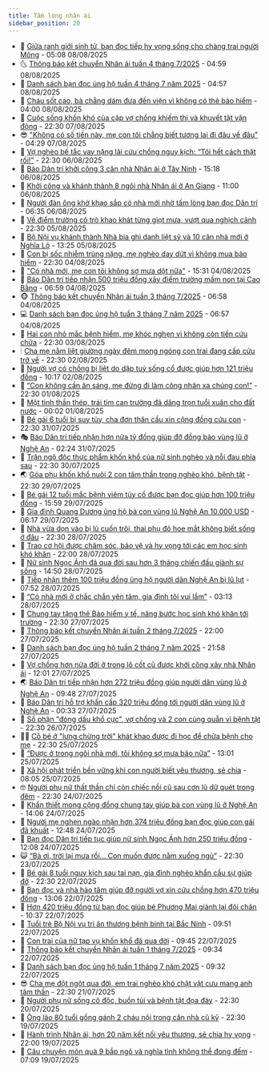 ```yaml
---
title: Tấm lòng nhân ái
sidebar_position: 20
---
```


<!-- dantri-tam-long-nhan-ai:START -->
- 🌝 [Giữa ranh giới sinh tử, bạn đọc tiếp hy vọng sống cho chàng trai người Mông](https://dantri.com.vn/tam-long-nhan-ai/giua-ranh-gioi-sinh-tu-ban-doc-tiep-hy-vong-song-cho-chang-trai-nguoi-mong-20250808111852132.htm) - 05:08 08/08/2025
- 🌜 [Thông báo kết chuyển Nhân ái tuần 4 tháng 7/2025](https://dantri.com.vn/tam-long-nhan-ai/thong-bao-ket-chuyen-nhan-ai-tuan-4-thang-72025-20250808114848832.htm) - 04:59 08/08/2025
- 👀 [Danh sách bạn đọc ủng hộ tuần 4 tháng 7 năm 2025](https://dantri.com.vn/tam-long-nhan-ai/danh-sach-ban-doc-ung-ho-tuan-4-thang-7-nam-2025-20250808114411899.htm) - 04:57 08/08/2025
- 🚀 [Cháu sốt cao, bà chẳng dám đưa đến viện vì không có thẻ bảo hiểm](https://dantri.com.vn/tam-long-nhan-ai/chau-sot-cao-ba-chang-dam-dua-den-vien-vi-khong-co-the-bao-hiem-20250727155156650.htm) - 04:00 08/08/2025
- 🦅 [Cuộc sống khốn khó của cặp vợ chồng khiếm thị và khuyết tật vận động](https://dantri.com.vn/tam-long-nhan-ai/cuoc-song-khon-kho-cua-cap-vo-chong-khiem-thi-va-khuyet-tat-van-dong-20250804113901260.htm) - 22:30 07/08/2025
- 😎 [&quot;Không có số tiền này, mẹ con tôi chẳng biết tương lai đi đâu về đâu&quot;](https://dantri.com.vn/tam-long-nhan-ai/khong-co-so-tien-nay-me-con-toi-chang-biet-tuong-lai-di-dau-ve-dau-20250806145104303.htm) - 04:29 07/08/2025
- 🎡 [Vợ nghèo bế tắc vay nặng lãi cứu chồng nguy kịch: “Tôi hết cách thật rồi!”](https://dantri.com.vn/tam-long-nhan-ai/vo-ngheo-be-tac-vay-nang-lai-cuu-chong-nguy-kich-toi-het-cach-that-roi-20250804123237264.htm) - 22:30 06/08/2025
- 🌮 [Báo Dân trí khởi công 3 căn nhà Nhân ái ở Tây Ninh](https://dantri.com.vn/tam-long-nhan-ai/bao-dan-tri-khoi-cong-3-can-nha-nhan-ai-o-tay-ninh-20250806181127737.htm) - 15:18 06/08/2025
- 💼 [Khởi công và khánh thành 8 ngôi nhà Nhân ái ở An Giang](https://dantri.com.vn/tam-long-nhan-ai/khoi-cong-va-khanh-thanh-8-ngoi-nha-nhan-ai-o-an-giang-20250806135501631.htm) - 11:00 06/08/2025
- 🎊 [Người đàn ông khờ khạo sắp có nhà mới nhờ tấm lòng bạn đọc Dân trí](https://dantri.com.vn/tam-long-nhan-ai/nguoi-dan-ong-kho-khao-sap-co-nha-moi-nho-tam-long-ban-doc-dan-tri-20250806123849441.htm) - 06:35 06/08/2025
- 📝 [Về điểm trường cô trò khao khát từng giọt mưa, vượt qua nghịch cảnh](https://dantri.com.vn/tam-long-nhan-ai/ve-diem-truong-co-tro-khao-khat-tung-giot-mua-vuot-qua-nghich-canh-20250804210201715.htm) - 22:30 05/08/2025
- 🤗 [Bộ Nội vụ khánh thành Nhà bia ghi danh liệt sỹ và 10 căn nhà mới ở Nghĩa Lộ](https://dantri.com.vn/tam-long-nhan-ai/bo-noi-vu-khanh-thanh-nha-bia-ghi-danh-liet-sy-va-10-can-nha-moi-o-nghia-lo-20250805160252075.htm) - 13:25 05/08/2025
- 🌈 [Con bị sốc nhiễm trùng nặng, mẹ nghèo day dứt vì không mua bảo hiểm](https://dantri.com.vn/tam-long-nhan-ai/con-bi-soc-nhiem-trung-nang-me-ngheo-day-dut-vi-khong-mua-bao-hiem-20250727170202213.htm) - 22:30 04/08/2025
- 🌝 [&quot;Có nhà mới, mẹ con tôi không sợ mưa dột nữa&quot;](https://dantri.com.vn/tam-long-nhan-ai/co-nha-moi-me-con-toi-khong-so-mua-dot-nua-20250804201533995.htm) - 15:31 04/08/2025
- 🦒 [Báo Dân trí tiếp nhận 500 triệu đồng xây điểm trường mầm non tại Cao Bằng](https://dantri.com.vn/tam-long-nhan-ai/bao-dan-tri-tiep-nhan-500-trieu-dong-xay-diem-truong-mam-non-tai-cao-bang-20250804131318545.htm) - 06:59 04/08/2025
- 🐵 [Thông báo kết chuyển Nhân ái tuần 3 tháng 7/2025](https://dantri.com.vn/tam-long-nhan-ai/thong-bao-ket-chuyen-nhan-ai-tuan-3-thang-72025-20250804132738560.htm) - 06:58 04/08/2025
- 💻 [Danh sách bạn đọc ủng hộ tuần 3 tháng 7 năm 2025](https://dantri.com.vn/tam-long-nhan-ai/danh-sach-ban-doc-ung-ho-tuan-3-thang-7-nam-2025-20250804132311784.htm) - 06:57 04/08/2025
- 🦆 [Hai con nhỏ mắc bệnh hiểm, mẹ khóc nghẹn vì không còn tiền cứu chữa](https://dantri.com.vn/tam-long-nhan-ai/hai-con-nho-mac-benh-hiem-me-khoc-nghen-vi-khong-con-tien-cuu-chua-20250721221328120.htm) - 22:30 03/08/2025
- 🕯 [Cha mẹ nằm liệt giường ngày đêm mong ngóng con trai đang cấp cứu trở về](https://dantri.com.vn/tam-long-nhan-ai/cha-me-nam-liet-giuong-ngay-dem-mong-ngong-con-trai-dang-cap-cuu-tro-ve-20250722131227034.htm) - 22:30 02/08/2025
- 🤩 [Người vợ có chồng bị liệt do dập tuỷ sống cổ được giúp hơn 121 triệu đồng](https://dantri.com.vn/tam-long-nhan-ai/nguoi-vo-co-chong-bi-liet-do-dap-tuy-song-co-duoc-giup-hon-121-trieu-dong-20250802133930398.htm) - 10:17 02/08/2025
- 🎡 [“Con không cần ăn sáng, mẹ đừng đi làm công nhân xa chúng con!”](https://dantri.com.vn/tam-long-nhan-ai/con-khong-can-an-sang-me-dung-di-lam-cong-nhan-xa-chung-con-20250619171615422.htm) - 22:30 01/08/2025
- 🤠 [Một tinh thần thép, trái tim can trường đã dâng trọn tuổi xuân cho đất nước](https://dantri.com.vn/tam-long-nhan-ai/mot-tinh-than-thep-trai-tim-can-truong-da-dang-tron-tuoi-xuan-cho-dat-nuoc-20250729123057227.htm) - 00:02 01/08/2025
- 🌋 [Bé gái 6 tuổi bị suy tủy, cha đơn thân cầu xin cộng đồng cứu con](https://dantri.com.vn/tam-long-nhan-ai/be-gai-6-tuoi-bi-suy-tuy-cha-don-than-cau-xin-cong-dong-cuu-con-20250601212446082.htm) - 22:30 31/07/2025
- 🎭 [Báo Dân trí tiếp nhận hơn nửa tỷ đồng giúp đỡ đồng bào vùng lũ ở Nghệ An](https://dantri.com.vn/tam-long-nhan-ai/bao-dan-tri-tiep-nhan-hon-nua-ty-dong-giup-do-dong-bao-vung-lu-o-nghe-an-20250731080603987.htm) - 02:24 31/07/2025
- 🤠 [Trận ngộ độc thực phẩm khốn khổ của nữ sinh nghèo và nỗi đau phía sau](https://dantri.com.vn/tam-long-nhan-ai/tran-ngo-doc-thuc-pham-khon-kho-cua-nu-sinh-ngheo-va-noi-dau-phia-sau-20250725153733587.htm) - 22:30 30/07/2025
- 🌏 [Góa phụ khốn khổ nuôi 2 con tâm thần trong nghèo khó, bệnh tật](https://dantri.com.vn/tam-long-nhan-ai/goa-phu-khon-kho-nuoi-2-con-tam-than-trong-ngheo-kho-benh-tat-20250720165620893.htm) - 22:30 29/07/2025
- 🚀 [Bé gái 12 tuổi mắc bệnh viêm tủy cổ được bạn đọc giúp hơn 100 triệu đồng](https://dantri.com.vn/tam-long-nhan-ai/be-gai-12-tuoi-mac-benh-viem-tuy-co-duoc-ban-doc-giup-hon-100-trieu-dong-20250729212421474.htm) - 15:59 29/07/2025
- 🚀 [Gia đình Quang Dương ủng hộ bà con vùng lũ Nghệ An 10.000 USD](https://dantri.com.vn/tam-long-nhan-ai/gia-dinh-quang-duong-ung-ho-ba-con-vung-lu-nghe-an-10000-usd-20250729123051029.htm) - 06:17 29/07/2025
- 👹 [Nhà vừa dọn vào bị lũ cuốn trôi, thai phụ đỏ hoe mắt không biết sống ở đâu](https://dantri.com.vn/tam-long-nhan-ai/nha-vua-don-vao-bi-lu-cuon-troi-thai-phu-do-hoe-mat-khong-biet-song-o-dau-20250728134259403.htm) - 22:30 28/07/2025
- 🫶 [Trao cơ hội được chăm sóc, bảo vệ và hy vọng tới các em học sinh khó khăn](https://dantri.com.vn/tam-long-nhan-ai/trao-co-hoi-duoc-cham-soc-bao-ve-va-hy-vong-toi-cac-em-hoc-sinh-kho-khan-20250701134017622.htm) - 22:00 28/07/2025
- 🐻 [Nữ sinh Ngọc Ánh đã qua đời sau hơn 3 tháng chiến đấu giành sự sống](https://dantri.com.vn/tam-long-nhan-ai/nu-sinh-ngoc-anh-da-qua-doi-sau-hon-3-thang-chien-dau-gianh-su-song-20250728121114148.htm) - 14:50 28/07/2025
- 🌋 [Tiếp nhận thêm 100 triệu đồng ủng hộ người dân Nghệ An bị lũ lụt](https://dantri.com.vn/tam-long-nhan-ai/tiep-nhan-them-100-trieu-dong-ung-ho-nguoi-dan-nghe-an-bi-lu-lut-20250728131127876.htm) - 07:52 28/07/2025
- 🧰 [“Có nhà mới ở chắc chắn yên tâm, gia đình tôi vui lắm”](https://dantri.com.vn/tam-long-nhan-ai/co-nha-moi-o-chac-chan-yen-tam-gia-dinh-toi-vui-lam-20250726203531120.htm) - 03:13 28/07/2025
- 💄 [Chung tay tặng thẻ Bảo hiểm y tế, nâng bước học sinh khó khăn tới trường](https://dantri.com.vn/tam-long-nhan-ai/chung-tay-tang-the-bao-hiem-y-te-nang-buoc-hoc-sinh-kho-khan-toi-truong-20250727064529070.htm) - 22:30 27/07/2025
- 🌝 [Thông báo kết chuyển Nhân ái tuần 2 tháng 7/2025](https://dantri.com.vn/tam-long-nhan-ai/thong-bao-ket-chuyen-nhan-ai-tuan-2-thang-72025-20250728062316431.htm) - 22:00 27/07/2025
- 🔭 [Danh sách bạn đọc ủng hộ tuần 2 tháng 7 năm 2025](https://dantri.com.vn/tam-long-nhan-ai/danh-sach-ban-doc-ung-ho-tuan-2-thang-7-nam-2025-20250728061833394.htm) - 21:58 27/07/2025
- 🦒 [Vợ chồng hơn nửa đời ở trong lô cốt cũ được khởi công xây nhà Nhân ái](https://dantri.com.vn/tam-long-nhan-ai/vo-chong-hon-nua-doi-o-trong-lo-cot-cu-duoc-khoi-cong-xay-nha-nhan-ai-20250727120437970.htm) - 12:01 27/07/2025
- 🌏 [Báo Dân trí tiếp nhận hơn 272 triệu đồng giúp người dân vùng lũ ở Nghệ An](https://dantri.com.vn/tam-long-nhan-ai/bao-dan-tri-tiep-nhan-hon-272-trieu-dong-giup-nguoi-dan-vung-lu-o-nghe-an-20250727152710156.htm) - 09:48 27/07/2025
- 🦣 [Báo Dân trí hỗ trợ khẩn cấp 320 triệu đồng tới người dân vùng lũ ở Nghệ An](https://dantri.com.vn/tam-long-nhan-ai/bao-dan-tri-ho-tro-khan-cap-320-trieu-dong-toi-nguoi-dan-vung-lu-o-nghe-an-20250727071044032.htm) - 00:33 27/07/2025
- 🤗 [Số phận &quot;đóng dấu khổ cực&quot;, vợ chồng và 2 con cùng quẫn vì bệnh tật](https://dantri.com.vn/tam-long-nhan-ai/so-phan-dong-dau-kho-cuc-vo-chong-va-2-con-cung-quan-vi-benh-tat-20250719220112069.htm) - 22:30 26/07/2025
- 🧑‍🏫 [Cô bé ở &quot;lưng chừng trời&quot; khát khao được đi học để chữa bệnh cho mẹ](https://dantri.com.vn/tam-long-nhan-ai/co-be-o-lung-chung-troi-khat-khao-duoc-di-hoc-de-chua-benh-cho-me-20250619165047481.htm) - 22:30 25/07/2025
- 🤠 [“Được ở trong ngôi nhà mới, tôi không sợ mưa bão nữa”](https://dantri.com.vn/tam-long-nhan-ai/duoc-o-trong-ngoi-nha-moi-toi-khong-so-mua-bao-nua-20250725164614183.htm) - 13:01 25/07/2025
- 🦆 [Xã hội phát triển bền vững khi con người biết yêu thương, sẻ chia](https://dantri.com.vn/tam-long-nhan-ai/xa-hoi-phat-trien-ben-vung-khi-con-nguoi-biet-yeu-thuong-se-chia-20250725094012525.htm) - 08:05 25/07/2025
- 🤓 [Người phụ nữ thất thần chỉ còn chiếc nồi cũ sau cơn lũ dữ quét trong đêm](https://dantri.com.vn/tam-long-nhan-ai/nguoi-phu-nu-that-than-chi-con-chiec-noi-cu-sau-con-lu-du-quet-trong-dem-20250720184906374.htm) - 22:30 24/07/2025
- 🫶 [Khẩn thiết mong cộng đồng chung tay giúp bà con vùng lũ ở Nghệ An](https://dantri.com.vn/tam-long-nhan-ai/khan-thiet-mong-cong-dong-chung-tay-giup-ba-con-vung-lu-o-nghe-an-20250724200753689.htm) - 14:06 24/07/2025
- 🎊 [Người mẹ nghẹn ngào nhận hơn 374 triệu đồng bạn đọc giúp con gái đã khuất](https://dantri.com.vn/tam-long-nhan-ai/nguoi-me-nghen-ngao-nhan-hon-374-trieu-dong-ban-doc-giup-con-gai-da-khuat-20250724141933541.htm) - 12:48 24/07/2025
- 🦏 [Bạn đọc Dân trí tiếp tục giúp nữ sinh Ngọc Ánh hơn 250 triệu đồng](https://dantri.com.vn/tam-long-nhan-ai/ban-doc-dan-tri-tiep-tuc-giup-nu-sinh-ngoc-anh-hon-250-trieu-dong-20250724144907886.htm) - 12:08 24/07/2025
- 😺 [“Bà ơi, trời lại mưa rồi... Con muốn được nằm xuống ngủ”](https://dantri.com.vn/tam-long-nhan-ai/ba-oi-troi-lai-mua-roi-con-muon-duoc-nam-xuong-ngu-20250617180607067.htm) - 22:30 23/07/2025
- 🥰 [Bé gái 8 tuổi nguy kịch sau tai nạn, gia đình nghèo khẩn cầu sự giúp đỡ](https://dantri.com.vn/tam-long-nhan-ai/be-gai-8-tuoi-nguy-kich-sau-tai-nan-gia-dinh-ngheo-khan-cau-su-giup-do-20250720160506234.htm) - 22:30 22/07/2025
- 🚀 [Bạn đọc và nhà hảo tâm giúp đỡ người vợ xin cứu chồng hơn 470 triệu đồng](https://dantri.com.vn/tam-long-nhan-ai/ban-doc-va-nha-hao-tam-giup-do-nguoi-vo-xin-cuu-chong-hon-470-trieu-dong-20250722160414330.htm) - 13:06 22/07/2025
- 🌁 [Hơn 420 triệu đồng từ bạn đọc giúp bé Phương Mai giành lại đôi chân](https://dantri.com.vn/tam-long-nhan-ai/hon-420-trieu-dong-tu-ban-doc-giup-be-phuong-mai-gianh-lai-doi-chan-20250722144137159.htm) - 10:37 22/07/2025
- 🚀 [Tuổi trẻ Bộ Nội vụ tri ân thương bệnh binh tại Bắc Ninh](https://dantri.com.vn/tam-long-nhan-ai/tuoi-tre-bo-noi-vu-tri-an-thuong-benh-binh-tai-bac-ninh-20250722144529592.htm) - 09:51 22/07/2025
- 🤗 [Con trai của nữ tạp vụ khốn khổ đã qua đời](https://dantri.com.vn/tam-long-nhan-ai/con-trai-cua-nu-tap-vu-khon-kho-da-qua-doi-20250722133650937.htm) - 09:45 22/07/2025
- 💫 [Thông báo kết chuyển Nhân ái tuần 1 tháng 7/2025](https://dantri.com.vn/tam-long-nhan-ai/thong-bao-ket-chuyen-nhan-ai-tuan-1-thang-72025-20250722135635218.htm) - 09:34 22/07/2025
- 💼 [Danh sách bạn đọc ủng hộ tuần 1 tháng 7 năm 2025](https://dantri.com.vn/tam-long-nhan-ai/danh-sach-ban-doc-ung-ho-tuan-1-thang-7-nam-2025-20250722135209909.htm) - 09:32 22/07/2025
- 😎 [Cha mẹ đột ngột qua đời, em trai nghèo khó chật vật cưu mang anh tâm thần](https://dantri.com.vn/tam-long-nhan-ai/cha-me-dot-ngot-qua-doi-em-trai-ngheo-kho-chat-vat-cuu-mang-anh-tam-than-20250714161313649.htm) - 22:30 21/07/2025
- 🥳 [Người phụ nữ sống cô độc, buồn tủi và bệnh tật đọa đày](https://dantri.com.vn/tam-long-nhan-ai/nguoi-phu-nu-song-co-doc-buon-tui-va-benh-tat-doa-day-20250718141535914.htm) - 22:30 20/07/2025
- 📝 [Ông lão 80 tuổi gồng gánh 2 cháu nội trong căn nhà cũ kỹ](https://dantri.com.vn/tam-long-nhan-ai/ong-lao-80-tuoi-gong-ganh-2-chau-noi-trong-can-nha-cu-ky-20250617185559801.htm) - 22:30 19/07/2025
- 🦄 [Hành trình Nhân ái, hơn 20 năm kết nối yêu thương, sẻ chia hy vọng](https://dantri.com.vn/tam-long-nhan-ai/hanh-trinh-nhan-ai-hon-20-nam-ket-noi-yeu-thuong-se-chia-hy-vong-20250719142401258.htm) - 22:00 19/07/2025
- 💼 [Câu chuyện món quà 9 bắp ngô và nghĩa tình không thể đong đếm](https://dantri.com.vn/tam-long-nhan-ai/cau-chuyen-mon-qua-9-bap-ngo-va-nghia-tinh-khong-the-dong-dem-20250618181436960.htm) - 07:09 19/07/2025<!-- dantri-tam-long-nhan-ai:END -->
